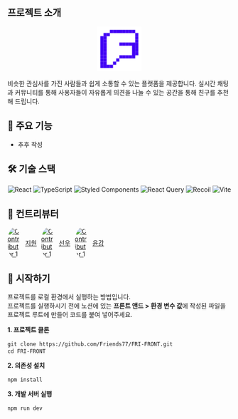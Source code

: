 ## 프로젝트 소개

<p align="center">
  <img src="./public/logo.svg" alt="프렌즈" width="100"/>
</p>

<p>
  비슷한 관심사를 가진 사람들과 쉽게 소통할 수 있는 플랫폼을 제공합니다. 실시간 채팅과 커뮤니티를 통해 사용자들이 자유롭게 의견을 나눌 수 있는 공간을 통해 친구를 추천해 드립니다.
</p>

## 🔑 주요 기능

- 추후 작성

## 🛠️ 기술 스택

<p align="center">
  <img src="https://img.shields.io/badge/React-20232A?style=for-the-badge&logo=react&logoColor=61DAFB" alt="React" />
  <img src="https://img.shields.io/badge/TypeScript-007ACC?style=for-the-badge&logo=typescript&logoColor=white" alt="TypeScript" />
  <img src="https://img.shields.io/badge/styled--components-DB7093?style=for-the-badge&logo=styled-components&logoColor=white" alt="Styled Components" />
  <img src="https://img.shields.io/badge/React_Query-FF4154?style=for-the-badge&logo=React_Query&logoColor=white" alt="React Query" />
  <img src="https://img.shields.io/badge/Recoil-3578E5?style=for-the-badge&logo=recoil&logoColor=white" alt="Recoil" />
  <img src="https://img.shields.io/badge/Vite-B73BFE?style=for-the-badge&logo=vite&logoColor=FFD62E" alt="Vite" />
</p>

## 👥 컨트리뷰터

<ul style="display: flex; gap: 10px; padding:0">
  <li style="list-style: none;">
    <a href="https://github.com/iamkjw77" style="display:flex;align-items: center;gap:10px">
      <img src="https://avatars.githubusercontent.com/u/45993668?v=4" width="30" style="border-radius: 50%;" alt="Contributor 1"/>
      <p style="padding:0; margin:0">지원</p>
    </a>
  </li>

  <li style="list-style: none;">
    <a href="https://github.com/itsmesunky" style="display:flex;align-items: center;gap:10px">
      <img src="https://avatars.githubusercontent.com/u/99164690?v=4" width="30" style="border-radius: 50%;" alt="Contributor 1"/>
      <p style="padding:0; margin:0">선우</p>
    </a>
  </li>

  <li style="list-style: none;">
    <a href="https://github.com/GangHub1970" style="display:flex;align-items: center;gap:10px">
      <img src="https://avatars.githubusercontent.com/u/104193739?v=4" width="30" style="border-radius: 50%;" alt="Contributor 1"/>
      <p style="padding:0; margin:0">윤강</p>
    </a>
  </li>
</ul>

## 🚀 시작하기

프로젝트를 로컬 환경에서 실행하는 방법입니다.<br />
프로젝트를 실행하시기 전에 노션에 있는 **프론트 앤드 > 환경 변수 값**에 작성된 파일을<br />
프로젝트 루트에 만들어 코드를 붙여 넣어주세요.

**1. 프로젝트 클론**

```shell
git clone https://github.com/Friends77/FRI-FRONT.git
cd FRI-FRONT
```

**2. 의존성 설치**

```shell
npm install
```

**3. 개발 서버 실행**

```shell
npm run dev
```
